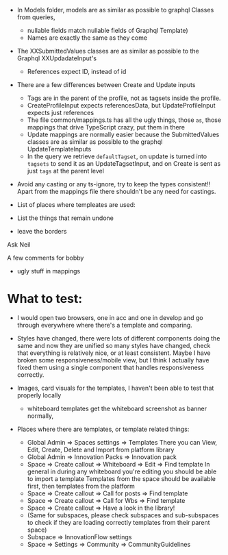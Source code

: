 - In Models folder, models are as similar as possible to graphql Classes from queries,
  - nullable fields match nullable fields of Graphql Template)
  - Names are exactly the same as they come
- The XXSubmittedValues classes are as similar as possible to the Graphql XXUpdadateInput's
  - References expect ID, instead of id
- There are a few differences between Create and Update inputs

  - Tags are in the parent of the profile, not as tagsets inside the profile.
  - CreateProfileInput expects referencesData, but UpdateProfileInput expects just references
  - The file common/mappings.ts has all the ugly things, those `as`, those mappings that drive TypeScript crazy, put them in there
  - Update mappings are normally easier because the SubmittedValues classes are as similar as possible to the graphql UpdateTemplateInputs
  - In the query we retrieve `defaultTagset`, on update is turned into `tagsets` to send it as an UpdateTagsetInput, and on Create is sent as just `tags` at the parent level

- Avoid any casting or any ts-ignore, try to keep the types consistent!! Apart from the mappings file there shouldn't be any need for castings.

- List of places where templeates are used:

- List the things that remain undone

- leave the borders

Ask Neil

A few comments for bobby

- ugly stuff in mappings

# What to test:

- I would open two browsers, one in acc and one in develop and go through everywhere where there's a template and comparing.
- Styles have changed, there were lots of different components doing the same and now they are unified so many styles have changed, check that everything is relatively nice, or at least consistent. Maybe I have broken some responsiveness/mobile view, but I think I actually have fixed them using a single component that handles responsiveness correctly.

- Images, card visuals for the templates, I haven't been able to test that properly locally

  - whiteboard templates get the whiteboard screenshot as banner normally,

- Places where there are templates, or template related things:
  - Global Admin => Spaces settings => Templates
    There you can View, Edit, Create, Delete and Import from platform library
  - Global Admin => Innovation Packs => Innovation pack
  - Space => Create callout => Whiteboard => Edit => Find template
    In general in during any whiteboard you're editing you should be able to import a template
    Templates from the space should be available first, then templates from the platform
  - Space => Create callout => Call for posts => Find template
  - Space => Create callout => Call for Wbs => Find template
  - Space => Create callout => Have a look in the library!
  - (Same for subspaces, please check subspaces and sub-subspaces to check if they are loading correctly templates from their parent space)
  - Subspace => InnovationFlow settings
  - Space => Settings => Community => CommunityGuidelines
